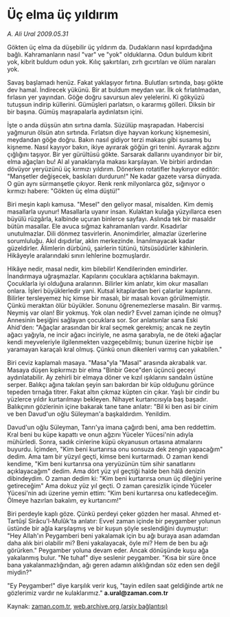 # Üç elma  üç yıldırım

*A. Ali Ural 2009.05.31*

<tr><td class="metin" colspan="2" style="padding-top: 20px; padding-left: 5px; padding-right: 10px;">Gökten üç elma da düşebilir üç yıldırım da. Dudakların nasıl kıpırdadığına bağlı. Kahramanların nasıl "var" ve "yok" olduklarına. Odun buldum kibrit yok, kibrit buldum odun yok. Kılıç şakırtıları, zırh gıcırtıları ve ölüm naraları yok.</td></tr><tr><td class="metin" colspan="2" style="padding-top: 20px; padding-left: 5px; padding-right: 10px;"><p>Savaş başlamadı henüz. Fakat yaklaşıyor fırtına. Bulutları sırtında, başı gökte dev hamal. İndirecek yükünü. Bir at buldum meydan var. İlk ok fırlatılmadan, fırlasın yer yayından. Göğe doğru savursun alev yelelerini. Ki gökyüzü tutuşsun indirip küllerini. Gümüşleri parlatsın, o kararmış gölleri. Diksin bir bir başına. Gümüş maşrapalarla aydınlatsın içini. 
<p>İşte o anda düşsün atın sırtına damla. Süzülüp maşrapadan. Habercisi yağmurun ölsün atın sırtında. Fırlatsın diye hayvan korkunç kişnemesini, meydandan göğe doğru. Bakın nasıl gidiyor terzi makası gibi susamış bu kişneme. Nasıl kayıyor bakın, ikiye ayırarak göğün gri tenini. Ayırarak ağzını çığlığını taşıyor. Bir yer gürültüsü gökte. Sarsarak dallarını uyandırıyor bir bir, elma ağaçları bu! Al al yanaklarıyla makası karşılayan. Ve birbiri ardından dövüyor yeryüzünü üç kırmızı yıldırım. Dönerken rotatifler haykırıyor editör: "Manşetler değişecek, baskıları durdurun!" Ne kadar gazete varsa dünyada. O gün aynı sürmanşetle çıkıyor. Renk renk milyonlarca göz, sığınıyor o kırmızı habere: "Gökten üç elma düştü!"
<p>Biri meşin kaplı kamusa. "Mesel" den geliyor masal, misalden. Kim demiş masallarla uyunur! Masallarla uyanır insan. Kulaktan kulağa yüzyıllarca esen büyülü rüzgârla, kalbinde uçuran binlerce sayfayı. Aslında tek bir masaldır bütün masallar. Ele avuca sığmaz kahramanları vardır. Kısadırlar unutulmazlar. Dili dönmez tasvirlerin. Anonimdirler, almazlar üzerlerine sorumluluğu. Akıl dışıdırlar, aklın merkezinde. İnanılmayacak kadar güzeldirler. Âlimlerin dürbünü, şairlerin tütünü, tütsüsüdürler kâhinlerin. Hikâyeyle aralarındaki sınırı lehlerine bozmuşlardır. 
<p>Hikâye nedir, masal nedir, kim bilebilir! Kendilerinden emindirler. İnandırmaya uğraşmazlar. Kapılarını çocuklara açtıklarına bakmayın. Çocuklarla iyi olduğuna aralarının. Bilirler kim anlatır, kim okur masalları onlara. İşleri büyüklerledir yani. Kutsal kitaplardan beri çalarlar kapılarını. Bilirler tersleyemez hiç kimse bir masalı, bir masalı kovan görülmemiştir. Çünkü meraktan ölür büyükler. Sonunu öğrenemezlerse masalın. Bir varmış. Neymiş var olan! Bir yokmuş. Yok olan nedir? Evvel zaman içinde ne olmuş? Annesinin beşiğini sağlayan çocuklara sor. Sor anlatsınlar sana Eski Ahid'den: "Ağaçlar arasından bir kral seçmek gerekmiş; ancak ne zeytin ağacı yağıyla, ne incir ağacı inciriyle, ne asma şarabıyla, ne de öteki ağaçlar kendi meyveleriyle ilgilenmekten vazgeçebilmiş; bunun üzerine hiçbir işe yaramayan karaçalı kral olmuş. Çünkü onun dikenleri varmış can yakabilen."
<p>Biri ceviz kaplamalı masaya. "Masa"yla "Masal" arasında akrabalık var. Masaya düşen kıpkırmızı bir elma "Binbir Gece"den üçüncü geceyi aydınlatabilir. Ay zehirli bir elmaya döner ve kızıl ışıklarını sandalın üstüne serper. Balıkçı ağına takılan şeyin sarı bakırdan bir küp olduğunu görünce tepeden tırnağa titrer. Fakat altın çıkmaz küpten cin çıkar. Yaşlı bir cindir bu yüzlerce yıldır kurtarılmayı bekleyen. Nihayet kurtarıcısıyla baş başadır. Balıkçının gözlerinin içine bakarak tane tane anlatır: "Bil ki ben asi bir cinim ve ben Davud'un oğlu Süleyman'a başkaldırdım. Yenildim. 
<p>Davud'un oğlu Süleyman, Tanrı'ya imana çağırdı beni, ama ben reddettim. Kral beni bu küpe kapattı ve onun ağzını Yüceler Yücesi'nin adıyla mühürledi. Sonra, sadık cinlerine küpü okyanusun ortasına atmalarını buyurdu. İçimden, "Kim beni kurtarırsa onu sonsuza dek zengin yapacağım" dedim. Ama tam bir yüzyıl geçti, kimse beni kurtarmadı. O zaman kendi kendime, "Kim beni kurtarırsa ona yeryüzünün tüm sihir sanatlarını açıklayacağım" dedim. Ama dört yüz yıl geçtiği halde ben hâlâ denizin dibindeydim. O zaman dedim ki: "Kim beni kurtarırsa onun üç dileğini yerine getireceğim" Ama dokuz yüz yıl geçti. O zaman çaresizlik içinde Yüceler Yücesi'nin adı üzerine yemin ettim: "Kim beni kurtarırsa onu katledeceğim. Ölmeye hazırlan bakalım, ey kurtarıcım!"
<p>Biri perdeyle kaplı göze. Çünkü perdeyi çeker gözden her masal. Ahmed et- Tartûşî Sirâcu'l-Mulûk'ta anlatır: Evvel zaman içinde bir peygamber yolunun üstünde bir ağla karşılaşmış ve bir kuşun şöyle seslendiğini duymuştur: "Hey Allah'ın Peygamberi beni yakalamak için bu ağı buraya asan adamdan daha alık biri olabilir mi? Beni yakalayacak, öyle mi? Hem de ben bu ağı görürken." Peygamber yoluna devam eder. Ancak dönüşünde kuşu ağa yakalanmış bulur. "Ne tuhaf" diye seslenir peygamber. "Kısa bir süre önce bana yakalanmazlığından, ağı geren adamın alıklığından söz eden sen değil miydin?"
<p>"Ey Peygamber!" diye karşılık verir kuş, "tayin edilen saat geldiğinde artık ne gözlerimiz vardır ne kulaklarımız." <b>a.ural@zaman.com.tr</b><br/></p></p></p></p></p></p></p></p></td></tr>

Kaynak: [zaman.com.tr](http://zaman.com.tr/yazar.do?yazino=853527), [web.archive.org (arşiv bağlantısı)](http://web.archive.org/web/20090719195543/http://www.zaman.com.tr:80/yazar.do?yazino=853527)
